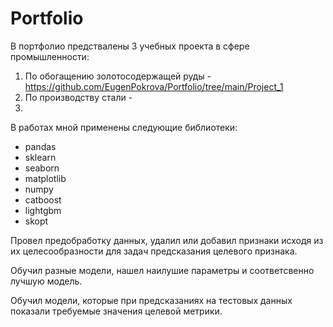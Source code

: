 # Portfolio

В портфолио предствалены 3 учебных проекта в сфере промышленности:
1. По обогащению золотосодержащей руды - https://github.com/EugenPokrova/Portfolio/tree/main/Project_1
2. По производству стали - 
3. 

В работах мной применены следующие библиотеки:
- pandas
- sklearn
- seaborn
- matplotlib
- numpy
- catboost
- lightgbm
- skopt

Провел предобработку данных, удалил или добавил признаки исходя из их целесообразности для задач предсказания целевого признака. 

Обучил разные модели, нашел наилушие параметры и соответсвенно лучшую модель.

Обучил модели, которые при предсказаниях на тестовых данных показали требуемые значения целевой метрики.
